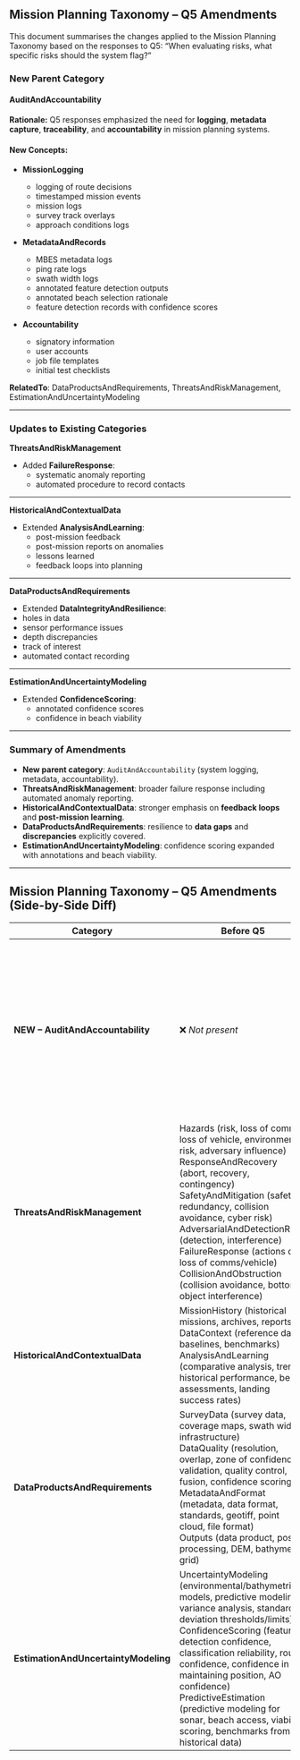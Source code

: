 ## Mission Planning Taxonomy – Q5 Amendments

This document summarises the changes applied to the Mission Planning Taxonomy based on the responses to Q5: “When evaluating risks, what specific risks should the system flag?”

### New Parent Category
#### AuditAndAccountability

**Rationale:** Q5 responses emphasized the need for **logging**, **metadata capture**, **traceability**, and **accountability** in mission planning systems.

#### New Concepts:

* **MissionLogging**
  * logging of route decisions
  * timestamped mission events
  * mission logs
  * survey track overlays
  * approach conditions logs

* **MetadataAndRecords**
  * MBES metadata logs
  * ping rate logs
  * swath width logs
  * annotated feature detection outputs
  * annotated beach selection rationale
  * feature detection records with confidence scores

* **Accountability**
  * signatory information
  * user accounts
  * job file templates
  * initial test checklists

**RelatedTo**: DataProductsAndRequirements, ThreatsAndRiskManagement, EstimationAndUncertaintyModeling

---

### Updates to Existing Categories
**ThreatsAndRiskManagement**
* Added **FailureResponse**:
  * systematic anomaly reporting
  * automated procedure to record contacts

---

**HistoricalAndContextualData**
* Extended **AnalysisAndLearning**:
  * post-mission feedback
  * post-mission reports on anomalies
  * lessons learned
  * feedback loops into planning

---

**DataProductsAndRequirements**
*  Extended **DataIntegrityAndResilience**:
  * holes in data
  * sensor performance issues
  * depth discrepancies
  * track of interest
  * automated contact recording
 
---

**EstimationAndUncertaintyModeling**
* Extended **ConfidenceScoring**:
  * annotated confidence scores
  * confidence in beach viability

---

### Summary of Amendments

* **New parent category**: `AuditAndAccountability` (system logging, metadata, accountability).
* **ThreatsAndRiskManagement**: broader failure response including automated anomaly reporting.
* **HistoricalAndContextualData**: stronger emphasis on **feedback loops** and **post-mission learning**.
* **DataProductsAndRequirements**: resilience to **data gaps** and **discrepancies** explicitly covered.
* **EstimationAndUncertaintyModeling**: confidence scoring expanded with annotations and beach viability.

---

## Mission Planning Taxonomy – Q5 Amendments (Side-by-Side Diff)
| **Category**                         | **Before Q5**                                                                                                                                                                                                                                                                                                                                                                                                                     | **After Q5**                                                                                                                                                                                                                                                                                                                                                                                |
| ------------------------------------ | --------------------------------------------------------------------------------------------------------------------------------------------------------------------------------------------------------------------------------------------------------------------------------------------------------------------------------------------------------------------------------------------------------------------------------- | ------------------------------------------------------------------------------------------------------------------------------------------------------------------------------------------------------------------------------------------------------------------------------------------------------------------------------------------------------------------------------------------- |
| **NEW – AuditAndAccountability**     | ❌ *Not present*                                                                                                                                                                                                                                                                                                                                                                                                                   | ✅ **MissionLogging** (route decision logs, timestamped mission events, survey overlays, approach conditions) <br> ✅ **MetadataAndRecords** (MBES metadata logs, ping rate logs, annotated feature detection outputs, annotated beach rationale, feature detection confidence scores) <br> ✅ **Accountability** (signatory info, user accounts, job file templates, initial test checklists) |
| **ThreatsAndRiskManagement**         | Hazards (risk, loss of comms, loss of vehicle, environmental risk, adversary influence) <br> ResponseAndRecovery (abort, recovery, contingency) <br> SafetyAndMitigation (safety, redundancy, collision avoidance, cyber risk) <br> AdversarialAndDetectionRisks (detection, interference) <br> FailureResponse (actions on loss of comms/vehicle) <br> CollisionAndObstruction (collision avoidance, bottom object interference) | ➕ **FailureResponse extended**: includes *systematic anomaly reporting*, *automated procedure to record contacts*                                                                                                                                                                                                                                                                           |
| **HistoricalAndContextualData**      | MissionHistory (historical missions, archives, reports) <br> DataContext (reference data, baselines, benchmarks) <br> AnalysisAndLearning (comparative analysis, trends, historical performance, beach assessments, landing success rates)                                                                                                                                                                                        | ➕ **AnalysisAndLearning extended**: adds *post-mission feedback*, *post-mission reports on anomalies*, *lessons learned*, *feedback loops into planning*                                                                                                                                                                                                                                    |
| **DataProductsAndRequirements**      | SurveyData (survey data, coverage maps, swath width, infrastructure) <br> DataQuality (resolution, overlap, zone of confidence, validation, quality control, fusion, confidence scoring) <br> MetadataAndFormat (metadata, data format, standards, geotiff, point cloud, file format) <br> Outputs (data product, post-processing, DEM, bathymetric grid)                                                                         | ➕ **DataIntegrityAndResilience extended**: adds *holes in data*, *sensor performance issues*, *depth discrepancies*, *track of interest*, *automated contact recording*                                                                                                                                                                                                                     |
| **EstimationAndUncertaintyModeling** | UncertaintyModeling (environmental/bathymetric models, predictive modeling, variance analysis, standard deviation thresholds/limits) <br> ConfidenceScoring (feature detection confidence, classification reliability, route confidence, confidence in maintaining position, AO confidence) <br> PredictiveEstimation (predictive modeling for sonar, beach access, viability scoring, benchmarks from historical data)           | ➕ **ConfidenceScoring extended**: adds *annotated confidence scores*, *confidence in beach viability*                                                                                                                                                                                                                                                                                       |
